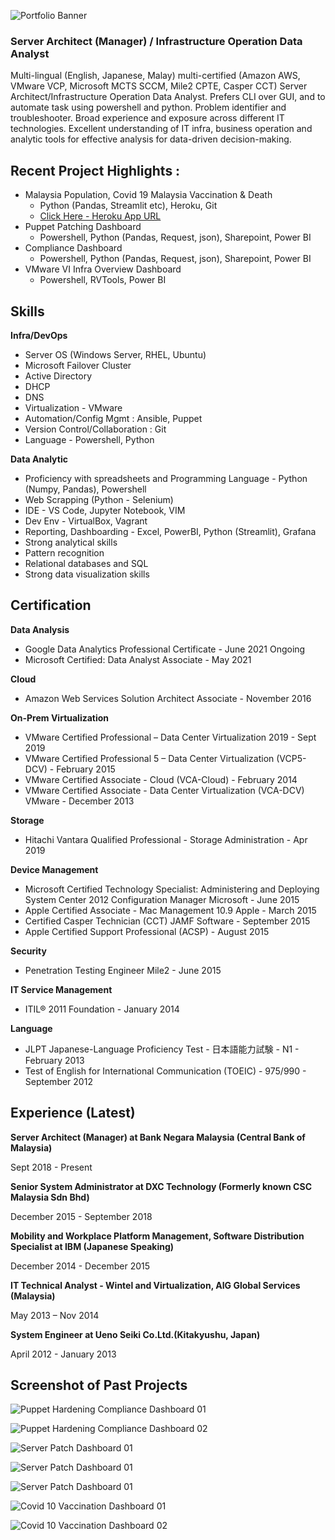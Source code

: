 ![Portfolio Banner](/images/MM_Portfolio_Banner.png)

### Server Architect (Manager) / Infrastructure Operation Data Analyst

Multi-lingual (English, Japanese, Malay) multi-certified (Amazon AWS, VMware VCP, Microsoft MCTS SCCM, Mile2 CPTE, Casper CCT) Server Architect/Infrastructure Operation Data Analyst. Prefers CLI over GUI, and to automate task using powershell and python. Problem identifier and troubleshooter. Broad experience and exposure across different IT technologies.  Excellent understanding of IT infra, business operation and analytic tools for effective analysis for data-driven decision-making.

## Recent Project Highlights :
* Malaysia Population, Covid 19 Malaysia Vaccination & Death 
  - Python (Pandas, Streamlit etc), Heroku, Git
  - [Click Here - Heroku App URL](http://moh-vaccination-mm.herokuapp.com/)
* Puppet Patching Dashboard 
  - Powershell, Python (Pandas, Request, json), Sharepoint, Power BI
* Compliance Dashboard 
  - Powershell, Python (Pandas, Request, json), Sharepoint, Power BI
* VMware VI Infra Overview Dashboard
  - Powershell, RVTools, Power BI

## Skills
**Infra/DevOps**
 - Server OS (Windows Server, RHEL, Ubuntu) 
 - Microsoft Failover Cluster
 - Active Directory 
 - DHCP 
 - DNS
 - Virtualization - VMware
 - Automation/Config Mgmt : Ansible, Puppet
 - Version Control/Collaboration : Git 
 - Language - Powershell, Python  

**Data Analytic**
 - Proficiency with spreadsheets and Programming Language - Python (Numpy, Pandas), Powershell
 - Web Scrapping (Python - Selenium) 
 - IDE - VS Code, Jupyter Notebook, VIM 
 - Dev Env - VirtualBox, Vagrant 
 - Reporting, Dashboarding - Excel, PowerBI, Python (Streamlit), Grafana 
 - Strong analytical skills 
 - Pattern recognition 
 - Relational databases and SQL 
 - Strong data visualization skills 


## Certification

**Data Analysis**
* Google Data Analytics Professional Certificate - June 2021 Ongoing
* Microsoft Certified: Data Analyst Associate - May 2021

**Cloud**
* Amazon Web Services Solution Architect Associate - November 2016

**On-Prem Virtualization**
* VMware Certified Professional – Data Center Virtualization 2019 - Sept 2019
* VMware Certified Professional 5 – Data Center Virtualization (VCP5-DCV) - February 2015
* VMware Certified Associate - Cloud (VCA-Cloud) - February 2014
* VMware Certified Associate - Data Center Virtualization (VCA-DCV) VMware - December 2013

**Storage**
* Hitachi Vantara Qualified Professional - Storage Administration - Apr 2019

**Device Management**
* Microsoft Certified Technology Specialist: Administering and Deploying System Center 2012 Configuration Manager Microsoft - June 2015 
* Apple Certified Associate - Mac Management 10.9 Apple - March 2015 
* Certified Casper Technician (CCT) JAMF Software - September 2015 
* Apple Certified Support Professional (ACSP) - August 2015

**Security**
* Penetration Testing Engineer Mile2 - June 2015 

**IT Service Management**
* ITIL® 2011 Foundation - January 2014

**Language**
* JLPT Japanese-Language Proficiency Test - 日本語能力試験 - N1 - February 2013
* Test of English for International Communication (TOEIC) - 975/990 - September 2012

## Experience (Latest)
**Server Architect (Manager) at Bank Negara Malaysia (Central Bank of Malaysia)**

Sept 2018 - Present

**Senior System Administrator at DXC Technology (Formerly known CSC Malaysia Sdn Bhd)**

December 2015 - September 2018

**Mobility and Workplace Platform Management,  Software Distribution Specialist at IBM (Japanese Speaking)**

December 2014 - December 2015 

**IT Technical Analyst - Wintel and Virtualization, AIG Global Services (Malaysia)**

May 2013 – Nov 2014

**System Engineer at Ueno Seiki Co.Ltd.(Kitakyushu, Japan)**

April 2012 - January 2013

## Screenshot of Past Projects

![Puppet Hardening Compliance Dashboard 01](/images/002-Compliance-01.png)

![Puppet Hardening Compliance Dashboard 02](/images/002-Compliance-02.png)

![Server Patch Dashboard 01](/images/003-Patching-01.png)

![Server Patch Dashboard 01](/images/003-Patching-02.png)

![Server Patch Dashboard 01](/images/003-Patching-03.png)

![Covid 10 Vaccination Dashboard 01](/images/moh-01.png)

![Covid 10 Vaccination Dashboard 02](/images/moh-02.png)
